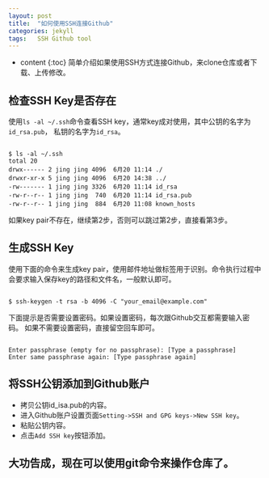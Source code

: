 ```yaml
---
layout: post
title:  "如何使用SSH连接Github"
categories: jekyll
tags:   SSH Github tool
---
```


* content
{:toc}
简单介绍如果使用SSH方式连接Github，来clone仓库或者下载、上传修改。


## 检查SSH Key是否存在
使用`ls -al ~/.ssh`命令查看SSH key，通常key成对使用，其中公钥的名字为`id_rsa.pub`， 私钥的名字为`id_rsa`。
<pre><code class="markdown">
$ ls -al ~/.ssh
total 20
drwx------ 2 jing jing 4096  6月20 11:14 ./
drwxr-xr-x 5 jing jing 4096  6月20 14:38 ../
-rw------- 1 jing jing 3326  6月20 11:14 id_rsa
-rw-r--r-- 1 jing jing  740  6月20 11:14 id_rsa.pub
-rw-r--r-- 1 jing jing  884  6月20 11:08 known_hosts
</code></pre>

如果key pair不存在，继续第2步，否则可以跳过第2步，直接看第3步。

## 生成SSH Key
使用下面的命令来生成key pair，使用邮件地址做标签用于识别。命令执行过程中会要求输入保存key的路径和文件名，一般默认即可。
<pre><code class="markdown">
$ ssh-keygen -t rsa -b 4096 -C "your_email@example.com"
</code></pre>

下面提示是否需要设置密码。如果设置密码，每次跟Github交互都需要输入密码。
如果不需要设置密码，直接留空回车即可。
<pre><code class="markdown">
Enter passphrase (empty for no passphrase): [Type a passphrase]
Enter same passphrase again: [Type passphrase again]
</code></pre>

## 将SSH公钥添加到Github账户
- 拷贝公钥id\_isa.pub的内容。
- 进入Github账户设置页面`Setting->SSH and GPG keys->New SSH key`。
- 粘贴公钥内容。
- 点击`Add SSH key`按钮添加。

## 大功告成，现在可以使用git命令来操作仓库了。

